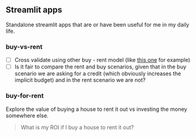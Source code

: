 ## Streamlit apps
Standalone streamlit apps that are or have been useful for me in my daily life.

### buy-vs-rent

- [ ] Cross validate using other buy - rent model (like [this one](https://my.causal.app/models/191997/edit) for example)
- [ ] Is it fair to compare the rent and buy scenarios, given that in the buy scenario we are asking for a credit (which obviously increases the implicit budget) and in the rent scenario we are not?

### buy-for-rent
Explore the value of buying a house to rent it out vs investing the money somewhere else.
> What is my ROI if I buy a house to rent it out?
